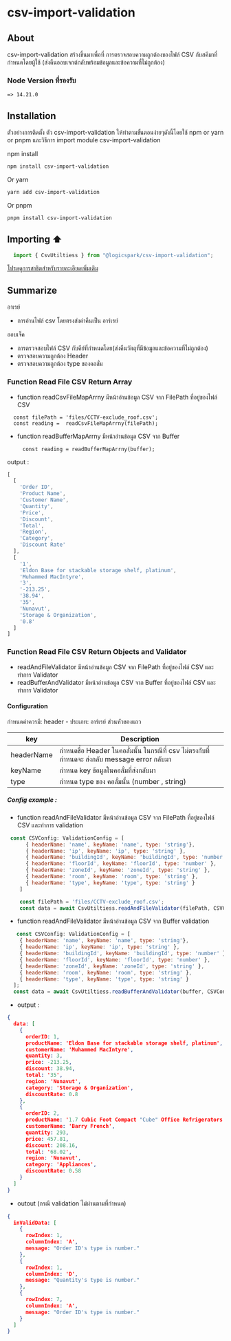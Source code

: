 # csv-import-validation

## About
csv-import-validation สร้างขึ้นมาเพื่อที่ การตรวจสอบความถูกต้องของไฟล์ CSV กับสคีมาที่กำหนดโดยผู้ใช้ (ส่งคืนออบเจกต์กลับพร้อมข้อมูลและข้อความที่ไม่ถูกต้อง)
### Node Version ที่รองรับ
```
=> 14.21.0 
```
## Installation

ตัวอย่างการติดตั้ง ตัว csv-import-validation ให้ทำตามขั้นตอนง่ายๆดังนี้โดยใช้ npm or yarn or pnpm และวิธีการ import module csv-import-validation

npm install

```bash
npm install csv-import-validation
```

Or yarn

```bash
yarn add csv-import-validation
```

Or pnpm

```bash
pnpm install csv-import-validation
```


## Importing ⬆
``` js
  import { CsvUtiltiess } from "@logicspark/csv-import-validation";
```
 
[โปรดดูการสาธิตสำหรับรายละเอียดเพิ่มเติม](https://github.com/logicspark/csv-import-validation/tree/main/demo)

## Summarize
อาเรย์
 - การอ่านไฟล์ csv โดยตรงส่งค่าคืนเป็น อาร์เรย์

ออบเจ็ค
 - การตรวจสอบไฟล์ CSV กับคีย์ที่กำหนดโดย(ส่งคืนวัตถุที่มีข้อมูลและข้อความที่ไม่ถูกต้อง)
- ตรวจสอบความถูกต้อง Header
- ตรวจสอบความถูกต้อง type ของคอลั่ม

### Function Read File CSV Return Array

- function readCsvFileMapArrny มีหน้าอ่านข้อมูล CSV จาก FilePath ที่อยู่ของไฟล์ CSV
```
  const filePath = 'files/CCTV-exclude_roof.csv';
  const reading =  readCsvFileMapArrny(filePath);
```
- function readBufferMapArrny มีหน้าอ่านข้อมูล CSV จาก Buffer
```
     const reading = readBufferMapArrny(ฺbuffer);
```

output :
``` js
[
  [
    'Order ID',
    'Product Name',
    'Customer Name',
    'Quantity',
    'Price',
    'Discount',
    'Total',
    'Region',
    'Category',
    'Discount Rate'
  ],
  [
    '1',
    'Eldon Base for stackable storage shelf, platinum',
    'Muhammed MacIntyre',
    '3',
    '-213.25',
    '38.94',
    '35',
    'Nunavut',
    'Storage & Organization',
    '0.8'
  ]
]
```
### Function Read File CSV Return Objects and Validator

- readAndFileValidator มีหน้าอ่านข้อมูล CSV จาก FilePath ที่อยู่ของไฟล์ CSV และทำการ Validator
- readBufferAndValidator มีหน้าอ่านข้อมูล CSV จาก Buffer ที่อยู่ของไฟล์ CSV และทำการ Validator

#### Configuration 
กำหนดค่าควรมี:
header - ประเภท: อาร์เรย์ ส่วนหัวของแถว 




| key             | Description                                                                |
| ----------------- | ------------------------------------------------------------------ |
| headerName|  กำหนดชื่อ Header ในคอลั่มนั้น ในกรณีที่ csv ไม่ตรงกับที่กำหนดจะ ส่งกลับ message error กลับมา |
| keyName | กำหนด key ข้อมูลในคอลั่มที่ส่งกลับมา |
|type | กำหนด type ของ คอลั่มนั้น (number , string) |

##### Config example :
  - function readAndFileValidator มีหน้าอ่านข้อมูล CSV จาก FilePath ที่อยู่ของไฟล์ CSV และทำการ validation
  
``` js
 const CSVConfig: ValidationConfig = [
      { headerName: 'name', keyName: 'name', type: 'string'},
      { headerName: 'ip', keyName: 'ip', type: 'string' },
      { headerName: 'buildingId', keyName: 'buildingId', type: 'number'},
      { headerName: 'floorId', keyName: 'floorId', type: 'number' },
      { headerName: 'zoneId', keyName: 'zoneId', type: 'string' },
      { headerName: 'room', keyName: 'room', type: 'string' },
      { headerName: 'type', keyName: 'type', type: 'string' }
    ]

    const filePath = 'files/CCTV-exclude_roof.csv';
    const data = await CsvUtiltiess.readAndFileValidator(filePath, CSVConfig);
```
  - function readAndFileValidator มีหน้าอ่านข้อมูล CSV จาก   Buffer validation
``` js
   const CSVConfig: ValidationConfig = [
    { headerName: 'name', keyName: 'name', type: 'string'},
    { headerName: 'ip', keyName: 'ip', type: 'string' },
    { headerName: 'buildingId', keyName: 'buildingId', type: 'number' },
    { headerName: 'floorId', keyName: 'floorId', type: 'number' },
    { headerName: 'zoneId', keyName: 'zoneId', type: 'string' },
    { headerName: 'room', keyName: 'room', type: 'string' },
    { headerName: 'type', keyName: 'type', type: 'string' }
  ];
  const data = await CsvUtiltiess.readBufferAndValidator(buffer, CSVConfig);
```

- output :
``` json
{
  data: [
    {
      orderID: 1,
      productName: 'Eldon Base for stackable storage shelf, platinum',
      customerName: 'Muhammed MacIntyre',
      quantity: 3,
      price: -213.25,
      discount: 38.94,
      total: '35',
      region: 'Nunavut',
      category: 'Storage & Organization',
      discountRate: 0.8
    },
    {
      orderID: 2,
      productName: '1.7 Cubic Foot Compact "Cube" Office Refrigerators',
      customerName: 'Barry French',
      quantity: 293,
      price: 457.81,
      discount: 208.16,
      total: '68.02',
      region: 'Nunavut',
      category: 'Appliances',
      discountRate: 0.58
    }
  ]
}
```
- outout (กรณี validation ไม่ผ่านตามที่กำหนด)
``` json
{
  inValidData: [
    {
      rowIndex: 1,
      columnIndex: 'A',
      message: "Order ID's type is number."
    },
    {
      rowIndex: 1,
      columnIndex: 'D',
      message: "Quantity's type is number."
    },
    {
      rowIndex: 7,
      columnIndex: 'A',
      message: "Order ID's type is number."
    }
  ]
}
```

